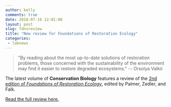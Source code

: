 ```yaml
---
author: kelly
comments: true
date: 2018-07-16 12:01:00
layout: post
slug: fdnsreview
title: "New review for Foundations of Restoration Ecology"
categories:
 - labnews
---
```


> "By reading about the most up-to-date solutions of restoration problems, those concerned with the sustainability of the environment may find it easier to restore degraded ecosystems." -- Orsolya Valk&oacute;


The latest volume of **Conservation Biology** features a review of the [2nd edition of *Foundations of Restoration Ecology*](https://www.sesync.org/foundations-of-restoration-ecology-second-edition), edited by Palmer, Zedler, and Falk. 


<a href="{{ site.url }}/publications/Palmerpublications/ConservationBiology2018_FRE.pdf">Read the full review here.</a>

